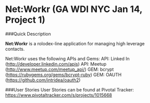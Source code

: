 # Net:Workr (GA WDI NYC Jan 14, Project 1)

###Quick Description

**Net:Workr** is a rolodex-line application for managing high leverage contacts.  

Net:Workr uses the following APIs and Gems: 
API: Linked In (http://developer.linkedin.com/apis) 
API: Meetup (http://www.meetup.com/meetup_api/)
GEM: bcrypt (https://rubygems.org/gems/bcrypt-ruby)
GEM: OAUTH (https://github.com/intridea/oauth2)


###User Stories
User Stories can be found at Pivotal Tracker: 
https://www.pivotaltracker.com/s/projects/1015668
